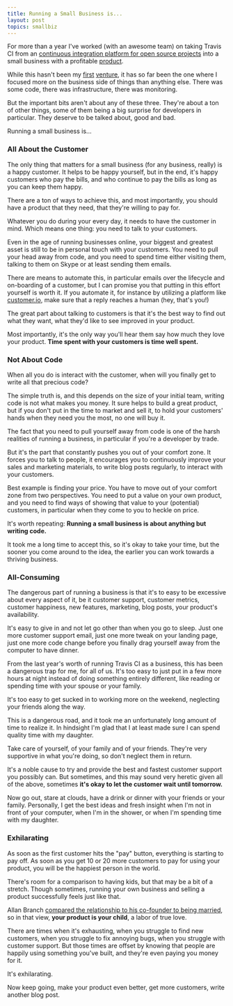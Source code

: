 ```yaml
---
title: Running a Small Business is...
layout: post
topics: smallbiz
---
```

For more than a year I've worked (with an awesome team) on taking Travis CI from
an [continuous integration platform for open source
projects](https://travis-ci.org) into a small business with a profitable
[product](https://travis-ci.com).

While this hasn't been my [first](http://scalarium.com)
[venture](http://riakhandbook.com), it has so far been the one where I focused
more on the business side of things than anything else. There was some code,
there was infrastructure, there was monitoring.

But the important bits aren't about any of these three. They're about a ton of
other things, some of them being a big surprise for developers in particular.
They deserve to be talked about, good and bad.

Running a small business is...

### All About the Customer

The only thing that matters for a small business (for any business, really) is a
happy customer. It helps to be happy yourself, but in the end, it's happy
customers who pay the bills, and who continue to pay the bills as long as you
can keep them happy.

There are a ton of ways to achieve this, and most importantly, you should have a
product that they need, that they're willing to pay for.

Whatever you do during your every day, it needs to have the customer in mind.
Which means one thing: you need to talk to your customers.

Even in the age of running businesses online, your biggest and greatest asset is
still to be in personal touch with your customers. You need to pull your head
away from code, and you need to spend time either visiting them, talking to them
on Skype or at least sending them emails.

There are means to automate this, in particular emails over the lifecycle and
on-boarding of a customer, but I can promise you that putting in this effort
yourself is worth it. If you automate it, for instance by utilizing a platform
like [customer.io](http://customer.io), make sure that a reply reaches a human
(hey, that's you!)

The great part about talking to customers is that it's the best way to find out
what they want, what they'd like to see improved in your product.

Most importantly, it's the only way you'll hear them say how much they love your
product. **Time spent with your customers is time well spent.**

### Not About Code

When all you do is interact with the customer, when will you finally get to
write all that precious code?

The simple truth is, and this depends on the size of your initial team, writing
code is not what makes you money. It sure helps to build a great product, but if
you don't put in the time to market and sell it, to hold your customers' hands
when they need you the most, no one will buy it.

The fact that you need to pull yourself away from code is one of the harsh
realities of running a business, in particular if you're a developer by trade.

But it's the part that constantly pushes you out of your comfort zone. It forces
you to talk to people, it encourages you to continuously improve your sales and
marketing materials, to write blog posts regularly, to interact with your
customers.

Best example is finding your price. You have to move out of your comfort zone
from two perspectives. You need to put a value on your own product, and you need
to find ways of showing that value to your (potential) customers, in particular
when they come to you to heckle on price.

It's worth repeating: **Running a small business is about anything but writing code.**

It took me a long time to accept this, so it's okay to take your time, but the
sooner you come around to the idea, the earlier you can work towards a thriving
business.

### All-Consuming

The dangerous part of running a business is that it's to easy to be excessive
about every aspect of it, be it customer support, customer metrics, customer
happiness, new features, marketing, blog posts, your product's availability.

It's easy to give in and not let go other than when you go to sleep. Just one
more customer support email, just one more tweak on your landing page, just one
more code change before you finally drag yourself away from the computer to have
dinner.

From the last year's worth of running Travis CI as a business, this has been a
dangerous trap for me, for all of us. It's too easy to just put in a few more
hours at night instead of doing something entirely different, like reading or
spending time with your spouse or your family.

It's too easy to get sucked in to working more on the weekend, neglecting your
friends along the way.

This is a dangerous road, and it took me an unfortunately long amount of time to
realize it. In hindsight I'm glad that I at least made sure I can spend quality
time with my daughter.

Take care of yourself, of your family and of your friends. They're very
supportive in what you're doing, so don't neglect them in return.

It's a noble cause to try and provide the best and fastest customer support you
possibly can. But sometimes, and this may sound very heretic given all of the
above, sometimes **it's okay to let the customer wait until tomorrow.**

Now go out, stare at clouds, have a drink or dinner with your friends or your
family. Personally, I get the best ideas and fresh insight when I'm not in front
of your computer, when I'm in the shower, or when I'm spending time with my
daughter.

### Exhilarating

As soon as the first customer hits the "pay" button, everything is starting to
pay off. As soon as you get 10 or 20 more customers to pay for using your
product, you will be the happiest person in the world.

There's room for a comparison to having kids, but that may be a bit of a
stretch. Though sometimes, running your own business and selling a product
successfully feels just like that. 

Allan Branch [compared the relationship to his co-founder to being
married](https://lessaccounting.com/blog/running-a-small-business/), so in that
view, **your product is your child**, a labor of true love.

There are times when it's exhausting, when you struggle to find new customers,
when you struggle to fix annoying bugs, when you struggle with customer support.
But those times are offset by knowing that people are happily using something
you've built, and they're even paying you money for it.

It's exhilarating.

Now keep going, make your product even better, get more customers, write another
blog post.
